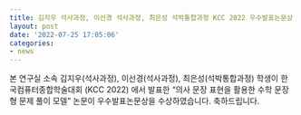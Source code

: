 ```yaml
---
title: 김지우 석사과정, 이선경 석사과정, 최은성 석박통합과정 KCC 2022 우수발표논문상 수상
layout: post
date: '2022-07-25 17:05:06'
categories:
- news
---
```


본 연구실 소속 김지우(석사과정), 이선경(석사과정), 최은성(석박통합과정) 학생이 한국컴퓨터종합학술대회 (KCC 2022) 에서 발표한 “의사 문장 표현을 활용한 수학 문장형 문제 풀이 모델” 논문이 우수발표논문상을 수상하였습니다. 축하드립니다.
